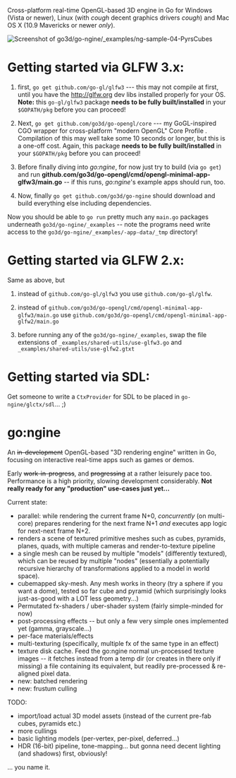 Cross-platform real-time OpenGL-based 3D engine in Go for Windows (Vista or newer), Linux (with *cough* decent graphics drivers *cough*) and Mac OS X (10.9 Mavericks or newer *only*).

![ Screenshot of go3d/go-ngine/_examples/ng-sample-04-PyrsCubes ](https://dl.dropboxusercontent.com/u/136375/img/screens/go-ngine.png)


Getting started via GLFW 3.x:
=============================

1. first, `go get github.com/go-gl/glfw3` --- this may not compile at first, until you have the http://glfw.org dev libs installed properly for your OS. **Note:** this `go-gl/glfw3` package **needs to be fully built/installed** in your `$GOPATH/pkg` before you can proceed!

2. Next,  `go get github.com/go3d/go-opengl/core` --- my GoGL-inspired CGO wrapper for cross-platform "modern OpenGL" Core Profile . Compilation of this may well take some 10 seconds or longer, but this is a one-off cost. Again, this package **needs to be fully built/installed** in your `$GOPATH/pkg` before you can proceed!

3. Before finally diving into *go:ngine*, for now just try to build (via `go get`) and run **github.com/go3d/go-opengl/cmd/opengl-minimal-app-glfw3/main.go** -- if this runs, *go:ngine*'s example apps should run, too.

4. Now, finally `go get github.com/go3d/go-ngine` should download and build everything else including dependencies.

Now you should be able to `go run` pretty much any `main.go` packages underneath `go3d/go-ngine/_examples` -- note the programs need write access to the `go3d/go-ngine/_examples/-app-data/_tmp` directory!


Getting started via GLFW 2.x:
=============================

Same as above, but

1. instead of `github.com/go-gl/glfw3` you use `github.com/go-gl/glfw`.

3. instead of `github.com/go3d/go-opengl/cmd/opengl-minimal-app-glfw3/main.go` use `github.com/go3d/go-opengl/cmd/opengl-minimal-app-glfw2/main.go`

4. before running any of the `go3d/go-ngine/_examples`, swap the file extensions of `_examples/shared-utils/use-glfw3.go` and `_examples/shared-utils/use-glfw2.gtxt`


Getting started via SDL:
========================

Get someone to write a `CtxProvider` for SDL to be placed in `go-ngine/glctx/sdl`...  ;)


go:ngine
========

An ~~in-development~~ OpenGL-based "3D rendering engine" written in Go, focusing on interactive real-time apps such as games or demos.

Early ~~work-in-progress~~, and ~~progressing~~ at a rather leisurely pace too. Performance is a high priority, slowing development considerably. **Not really ready for any "production" use-cases just yet...**

Current state:

- parallel: while rendering the current frame N+0, *concurrently* (on multi-core) prepares rendering for the next frame N+1 *and* executes app logic for next-next frame N+2.
- renders a scene of textured primitive meshes such as cubes, pyramids, planes, quads, with multiple cameras and render-to-texture pipeline
- a single mesh can be reused by multiple "models" (differently textured), which can be reused by multiple "nodes" (essentially a potentially recursive hierarchy of transformations applied to a model in world space).
- cubemapped sky-mesh. Any mesh works in theory (try a sphere if you want a dome), tested so far cube and pyramid (which surprisingly looks just-as-good with a LOT less geometry...)
- Permutated fx-shaders / uber-shader system (fairly simple-minded for now)
- post-processing effects -- but only a few very simple ones implemented yet (gamma, grayscale...)
- per-face materials/effects
- multi-texturing (specifically, multiple fx of the same type in an effect)
- texture disk cache. Feed the go:ngine normal un-processed texture images -- it fetches instead from a temp dir (or creates in there only if missing) a file containing its equivalent, but readily pre-processed & re-aligned pixel data.
- new: batched rendering
- new: frustum culling

TODO:

- import/load actual 3D model assets (instead of the current pre-fab cubes, pyramids etc.)
- more cullings
- basic lighting models (per-vertex, per-pixel, deferred...)
- HDR (16-bit) pipeline, tone-mapping... but gonna need decent lighting (and shadows) first, obviously!

... you name it.
